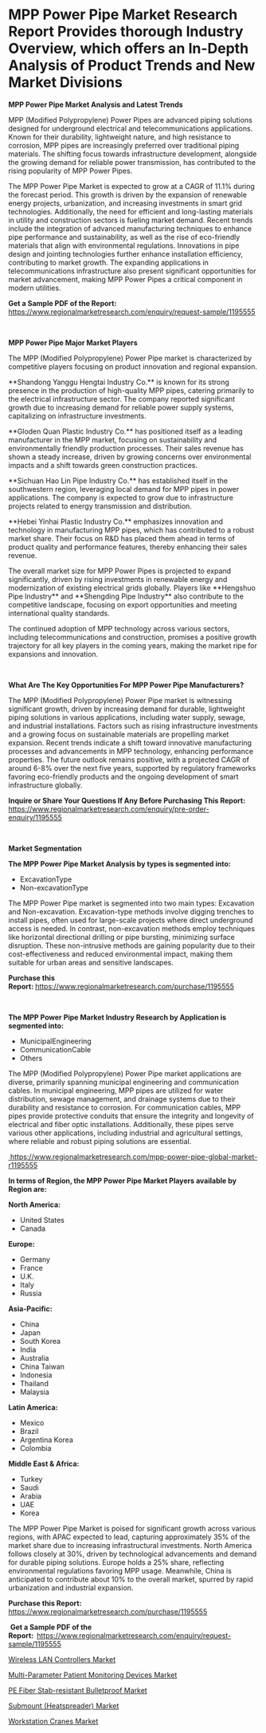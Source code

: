 <p><h1>MPP Power Pipe Market Research Report Provides thorough Industry Overview, which offers an In-Depth Analysis of Product Trends and New Market Divisions</h1></p><p><strong>MPP Power Pipe Market Analysis and Latest Trends</strong></p>
<p><p>MPP (Modified Polypropylene) Power Pipes are advanced piping solutions designed for underground electrical and telecommunications applications. Known for their durability, lightweight nature, and high resistance to corrosion, MPP pipes are increasingly preferred over traditional piping materials. The shifting focus towards infrastructure development, alongside the growing demand for reliable power transmission, has contributed to the rising popularity of MPP Power Pipes.</p><p>The MPP Power Pipe Market is expected to grow at a CAGR of 11.1% during the forecast period. This growth is driven by the expansion of renewable energy projects, urbanization, and increasing investments in smart grid technologies. Additionally, the need for efficient and long-lasting materials in utility and construction sectors is fueling market demand. Recent trends include the integration of advanced manufacturing techniques to enhance pipe performance and sustainability, as well as the rise of eco-friendly materials that align with environmental regulations. Innovations in pipe design and jointing technologies further enhance installation efficiency, contributing to market growth. The expanding applications in telecommunications infrastructure also present significant opportunities for market advancement, making MPP Power Pipes a critical component in modern utilities.</p></p>
<p><strong>Get a Sample PDF of the Report:&nbsp;</strong> <a href="https://www.regionalmarketresearch.com/enquiry/request-sample/1195555">https://www.regionalmarketresearch.com/enquiry/request-sample/1195555</a></p>
<p>&nbsp;</p>
<p><strong>MPP Power Pipe Major Market Players</strong></p>
<p><p>The MPP (Modified Polypropylene) Power Pipe market is characterized by competitive players focusing on product innovation and regional expansion. </p><p>**Shandong Yanggu Hengtai Industry Co.** is known for its strong presence in the production of high-quality MPP pipes, catering primarily to the electrical infrastructure sector. The company reported significant growth due to increasing demand for reliable power supply systems, capitalizing on infrastructure investments.</p><p>**Gloden Quan Plastic Industry Co.** has positioned itself as a leading manufacturer in the MPP market, focusing on sustainability and environmentally friendly production processes. Their sales revenue has shown a steady increase, driven by growing concerns over environmental impacts and a shift towards green construction practices.</p><p>**Sichuan Hao Lin Pipe Industry Co.** has established itself in the southwestern region, leveraging local demand for MPP pipes in power applications. The company is expected to grow due to infrastructure projects related to energy transmission and distribution.</p><p>**Hebei Yinhai Plastic Industry Co.** emphasizes innovation and technology in manufacturing MPP pipes, which has contributed to a robust market share. Their focus on R&D has placed them ahead in terms of product quality and performance features, thereby enhancing their sales revenue.</p><p>The overall market size for MPP Power Pipes is projected to expand significantly, driven by rising investments in renewable energy and modernization of existing electrical grids globally. Players like **Hengshuo Pipe Industry** and **Shengding Pipe Industry** also contribute to the competitive landscape, focusing on export opportunities and meeting international quality standards.</p><p>The continued adoption of MPP technology across various sectors, including telecommunications and construction, promises a positive growth trajectory for all key players in the coming years, making the market ripe for expansions and innovation.</p></p>
<p>&nbsp;</p>
<p><strong>What Are The Key Opportunities For MPP Power Pipe Manufacturers?</strong></p>
<p><p>The MPP (Modified Polypropylene) Power Pipe market is witnessing significant growth, driven by increasing demand for durable, lightweight piping solutions in various applications, including water supply, sewage, and industrial installations. Factors such as rising infrastructure investments and a growing focus on sustainable materials are propelling market expansion. Recent trends indicate a shift toward innovative manufacturing processes and advancements in MPP technology, enhancing performance properties. The future outlook remains positive, with a projected CAGR of around 6-8% over the next five years, supported by regulatory frameworks favoring eco-friendly products and the ongoing development of smart infrastructure globally.</p></p>
<p><strong>Inquire or Share Your Questions If Any Before Purchasing This Report:</strong> <a href="https://www.regionalmarketresearch.com/enquiry/pre-order-enquiry/1195555">https://www.regionalmarketresearch.com/enquiry/pre-order-enquiry/1195555</a></p>
<p>&nbsp;</p>
<p><strong>Market Segmentation</strong></p>
<p><strong>The MPP Power Pipe Market Analysis by types is segmented into:</strong></p>
<p><ul><li>ExcavationType</li><li>Non-excavationType</li></ul></p>
<p><p>The MPP Power Pipe market is segmented into two main types: Excavation and Non-excavation. Excavation-type methods involve digging trenches to install pipes, often used for large-scale projects where direct underground access is needed. In contrast, non-excavation methods employ techniques like horizontal directional drilling or pipe bursting, minimizing surface disruption. These non-intrusive methods are gaining popularity due to their cost-effectiveness and reduced environmental impact, making them suitable for urban areas and sensitive landscapes.</p></p>
<p><strong>Purchase this Report:&nbsp;</strong><a href="https://www.regionalmarketresearch.com/purchase/1195555">https://www.regionalmarketresearch.com/purchase/1195555</a></p>
<p>&nbsp;</p>
<p><strong>The MPP Power Pipe Market Industry Research by Application is segmented into:</strong></p>
<p><ul><li>MunicipalEngineering</li><li>CommunicationCable</li><li>Others</li></ul></p>
<p><p>The MPP (Modified Polypropylene) Power Pipe market applications are diverse, primarily spanning municipal engineering and communication cables. In municipal engineering, MPP pipes are utilized for water distribution, sewage management, and drainage systems due to their durability and resistance to corrosion. For communication cables, MPP pipes provide protective conduits that ensure the integrity and longevity of electrical and fiber optic installations. Additionally, these pipes serve various other applications, including industrial and agricultural settings, where reliable and robust piping solutions are essential.</p></p>
<p><a href="https://www.regionalmarketresearch.com/mpp-power-pipe-global-market-r1195555">&nbsp;https://www.regionalmarketresearch.com/mpp-power-pipe-global-market-r1195555</a></p>
<p><strong>In terms of Region, the MPP Power Pipe Market Players available by Region are:</strong></p>
<p>
    <p> <strong> North America: </strong>
        <ul>
            <li>United States</li>
            <li>Canada</li>
        </ul>
        </p> 
    <p> <strong> Europe: </strong>
        <ul>
            <li>Germany</li>
            <li>France</li>
            <li>U.K.</li>
            <li>Italy</li>
            <li>Russia</li>
        </ul>
        </p> 
    <p> <strong> Asia-Pacific: </strong>
        <ul>
            <li>China</li>
            <li>Japan</li>
            <li>South Korea</li>
            <li>India</li>
            <li>Australia</li>
            <li>China Taiwan</li>
            <li>Indonesia</li>
            <li>Thailand</li>
            <li>Malaysia</li>
        </ul>
        </p> 
    <p> <strong> Latin America: </strong>
        <ul>
            <li>Mexico</li>
            <li>Brazil</li>
            <li>Argentina Korea</li>
            <li>Colombia</li>
        </ul>
        </p> 
    <p> <strong> Middle East & Africa: </strong>
        <ul>
            <li>Turkey</li>
            <li>Saudi</li>
            <li>Arabia</li>
            <li>UAE</li>
            <li>Korea</li>
        </ul>
    </p>
    </p>
<p><p>The MPP Power Pipe Market is poised for significant growth across various regions, with APAC expected to lead, capturing approximately 35% of the market share due to increasing infrastructural investments. North America follows closely at 30%, driven by technological advancements and demand for durable piping solutions. Europe holds a 25% share, reflecting environmental regulations favoring MPP usage. Meanwhile, China is anticipated to contribute about 10% to the overall market, spurred by rapid urbanization and industrial expansion.</p></p>
<p><strong>Purchase this Report: </strong><a href="https://www.regionalmarketresearch.com/purchase/1195555">https://www.regionalmarketresearch.com/purchase/1195555</a></p>
<p>&nbsp;<strong>Get a Sample PDF of the Report:&nbsp;&nbsp;</strong><a href="https://www.regionalmarketresearch.com/enquiry/request-sample/1195555">https://www.regionalmarketresearch.com/enquiry/request-sample/1195555</a></p>
<p><strong></strong></p>
<p><p><a href="https://www.linkedin.com/pulse/comprehensive-look-product-type-2-port-wireless-lan-controllers4-gk4ze">Wireless LAN Controllers Market</a></p><p><a href="https://medium.com/@alfonsokrtrtajcik8i9876/multi-parameter-patient-monitoring-devices-market-insights-product-type-application-trends-and-92096c13fd7c">Multi-Parameter Patient Monitoring Devices Market</a></p><p><a href="https://issuu.com/reportprime-2/docs/pe-fiber-stab-resistant-bulletproof_c4a0b41282bf20">PE Fiber Stab-resistant Bulletproof Market</a></p><p><a href="https://issuu.com/reportprime-2/docs/submount-heatspreader-market-size-2_2f956962742aa8">Submount (Heatspreader) Market</a></p><p><a href="https://www.linkedin.com/pulse/strategic-market-insights-navigating-global-workstation-jqpfe?trackingId=0uGTzFWiS%2BuTi8yGpwi7eQ%3D%3D">Workstation Cranes Market</a></p></p>